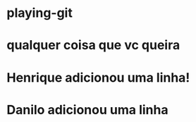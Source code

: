 # playing-git 
# qualquer coisa que vc queira
# Henrique adicionou uma linha!
# Danilo adicionou uma linha